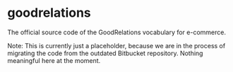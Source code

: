 # goodrelations
The official source code of the GoodRelations vocabulary for e-commerce.

Note: This is currently just a placeholder, because we are in the process of migrating the code from the outdated Bitbucket repository. Nothing meaningful here at the moment.
